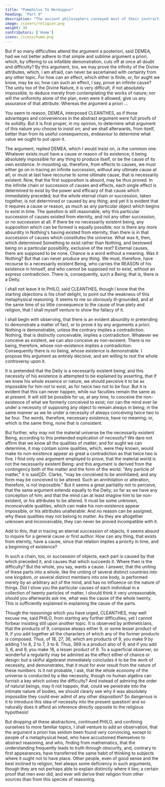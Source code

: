 ```yaml
---
title: "Pamphilus To Hermippus"
heading: "Part 9"
description: "The ancient philosophers conveyed most of their instruction in the form of dialogue. But dialogues have been little practised in later ages and have seldom succeeded when attempted"
image: /covers/religion.png
weight: 38
contributors: ['Hume']
icons: /icons/hume.png
--- 
```




But if so many difficulties attend the argument a posteriori, said DEMEA, had we not better adhere to that simple and sublime argument a priori, which, by offering to us infallible demonstration, cuts off at once all doubt and difficulty? By this argument, too, we may prove the infinity of the Divine attributes, which, I am afraid, can never be ascertained with certainty from any other topic. For how can an effect, which either is finite, or, for aught we know, may be so; how can such an effect, I say, prove an infinite cause? The unity too of the Divine Nature, it is very difficult, if not absolutely impossible, to deduce merely from contemplating the works of nature; nor will the uniformity alone of the plan, even were it allowed, give us any assurance of that attribute. Whereas the argument a priori ...

You seem to reason, DEMEA, interposed CLEANTHES, as if those advantages and conveniences in the abstract argument were full proofs of its solidity. But it is first proper, in my opinion, to determine what argument of this nature you choose to insist on; and we shall afterwards, from itself, better than from its useful consequences, endeavour to determine what value we ought to put upon it.

The argument, replied DEMEA, which I would insist on, is the common one. Whatever exists must have a cause or reason of its existence; it being absolutely impossible for any thing to produce itself, or be the cause of its own existence. In mounting up, therefore, from effects to causes, we must either go on in tracing an infinite succession, without any ultimate cause at all; or must at last have recourse to some ultimate cause, that is necessarily existent: Now, that the first supposition is absurd, may be thus proved. In the infinite chain or succession of causes and effects, each single effect is determined to exist by the power and efficacy of that cause which immediately preceded; but the whole eternal chain or succession, taken together, is not determined or caused by any thing; and yet it is evident that it requires a cause or reason, as much as any particular object which begins to exist in time. The question is still reasonable, why this particular succession of causes existed from eternity, and not any other succession, or no succession at all. If there be no necessarily existent being, any supposition which can be formed is equally possible; nor is there any more absurdity in Nothing's having existed from eternity, than there is in that succession of causes which constitutes the universe. What was it, then, which determined Something to exist rather than Nothing, and bestowed being on a particular possibility, exclusive of the rest? External causes, there are supposed to be none. Chance is a word without a meaning. Was it Nothing? But that can never produce any thing. We must, therefore, have recourse to a necessarily existent Being, who carries the REASON of his existence in himself, and who cannot be supposed not to exist, without an express contradiction. There is, consequently, such a Being; that is, there is a Deity.

I shall not leave it to PHILO, said CLEANTHES, though I know that the starting objections is his chief delight, to point out the weakness of this metaphysical reasoning. It seems to me so obviously ill-grounded, and at the same time of so little consequence to the cause of true piety and religion, that I shall myself venture to show the fallacy of it.

I shall begin with observing, that there is an evident absurdity in pretending to demonstrate a matter of fact, or to prove it by any arguments a priori. Nothing is demonstrable, unless the contrary implies a contradiction. Nothing, that is distinctly conceivable, implies a contradiction. Whatever we conceive as existent, we can also conceive as non-existent. There is no being, therefore, whose non-existence implies a contradiction. Consequently there is no being, whose existence is demonstrable. I propose this argument as entirely decisive, and am willing to rest the whole controversy upon it.

It is pretended that the Deity is a necessarily existent being; and this necessity of his existence is attempted to be explained by asserting, that if we knew his whole essence or nature, we should perceive it to be as impossible for him not to exist, as for twice two not to be four. But it is evident that this can never happen, while our faculties remain the same as at present. It will still be possible for us, at any time, to conceive the non-existence of what we formerly conceived to exist; nor can the mind ever lie under a necessity of supposing any object to remain always in being; in the same manner as we lie under a necessity of always conceiving twice two to be four. The words, therefore, necessary existence, have no meaning; or, which is the same thing, none that is consistent.

But further, why may not the material universe be the necessarily existent Being, according to this pretended explication of necessity? We dare not affirm that we know all the qualities of matter; and for aught we can determine, it may contain some qualities, which, were they known, would make its non-existence appear as great a contradiction as that twice two is five. I find only one argument employed to prove, that the material world is not the necessarily existent Being: and this argument is derived from the contingency both of the matter and the form of the world. "Any particle of matter," it is said[]Dr. Clarke, "may be conceived to be annihilated; and any form may be conceived to be altered. Such an annihilation or alteration, therefore, is not impossible." But it seems a great partiality not to perceive, that the same argument extends equally to the Deity, so far as we have any conception of him; and that the mind can at least imagine him to be non-existent, or his attributes to be altered. It must be some unknown, inconceivable qualities, which can make his non-existence appear impossible, or his attributes unalterable: And no reason can be assigned, why these qualities may not belong to matter. As they are altogether unknown and inconceivable, they can never be proved incompatible with it.

Add to this, that in tracing an eternal succession of objects, it seems absurd to inquire for a general cause or first author. How can any thing, that exists from eternity, have a cause, since that relation implies a priority in time, and a beginning of existence?

In such a chain, too, or succession of objects, each part is caused by that which preceded it, and causes that which succeeds it. Where then is the difficulty? But the whole, you say, wants a cause. I answer, that the uniting of these parts into a whole, like the uniting of several distinct countries into one kingdom, or several distinct members into one body, is performed merely by an arbitrary act of the mind, and has no influence on the nature of things. Did I show you the particular causes of each individual in a collection of twenty particles of matter, I should think it very unreasonable, should you afterwards ask me, what was the cause of the whole twenty. This is sufficiently explained in explaining the cause of the parts.

Though the reasonings which you have urged, CLEANTHES, may well excuse me, said PHILO, from starting any further difficulties, yet I cannot forbear insisting still upon another topic. It is observed by arithmeticians, that the products of 9, compose always either 9, or some lesser product of 9, if you add together all the characters of which any of the former products is composed. Thus, of 18, 27, 36, which are products of 9, you make 9 by adding 1 to 8, 2 to 7, 3 to 6. Thus, 369 is a product also of 9; and if you add 3, 6, and 9, you make 18, a lesser product of 9. To a superficial observer, so wonderful a regularity may be admired as the effect either of chance or design: but a skilful algebraist immediately concludes it to be the work of necessity, and demonstrates, that it must for ever result from the nature of these numbers. Is it not probable, I ask, that the whole economy of the universe is conducted by a like necessity, though no human algebra can furnish a key which solves the difficulty? And instead of admiring the order of natural beings, may it not happen, that, could we penetrate into the intimate nature of bodies, we should clearly see why it was absolutely impossible they could ever admit of any other disposition? So dangerous is it to introduce this idea of necessity into the present question! and so naturally does it afford an inference directly opposite to the religious hypothesis!

But dropping all these abstractions, continued PHILO, and confining ourselves to more familiar topics, I shall venture to add an observation, that the argument a priori has seldom been found very convincing, except to people of a metaphysical head, who have accustomed themselves to abstract reasoning, and who, finding from mathematics, that the understanding frequently leads to truth through obscurity, and, contrary to first appearances, have transferred the same habit of thinking to subjects where it ought not to have place. Other people, even of good sense and the best inclined to religion, feel always some deficiency in such arguments, though they are not perhaps able to explain distinctly where it lies; a certain proof that men ever did, and ever will derive their religion from other sources than from this species of reasoning.






